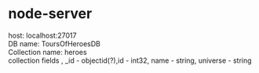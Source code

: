# node-server
host: localhost:27017<br>
DB name: ToursOfHeroesDB<br>
Collection name: heroes<br>
  collection fields , _id - objectid(?),id - int32, name - string, universe - string
